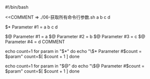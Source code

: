 #!/bin/bash

<<COMMENT
⇒  ./06-获取所有命令行参数.sh a b c d

$* Parameter #1 = a b c d

$@ Parameter #1 = a
$@ Parameter #2 = b
$@ Parameter #3 = c
$@ Parameter #4 = d
COMMENT

echo
count=1
for param in "$*"
do
	echo "\$* Parameter #$count = $param"
	count=$[ $count + 1 ]
done

echo
count=1
for param in "$@"
do
	echo "\$@ Parameter #$count = $param"
	count=$[ $count + 1 ]
done

